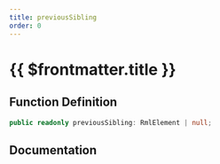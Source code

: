```yaml
---
title: previousSibling
order: 0
---
```


# {{ $frontmatter.title }}

## Function Definition

```ts
public readonly previousSibling: RmlElement | null;
```

## Documentation

<!--@include: ./parts/previousSibling.md-->
